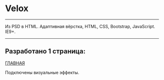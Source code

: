 # Velox

***
Из PSD в HTML.
Адаптивная вёрстка, HTML, CSS, Bootstrap, JavaScript. IE9+.
***
## Разработано 1 страница:

[ГЛАВНАЯ](https://beerdrinker.github.io/Velox/)

Подключены визуальные эффекты.
